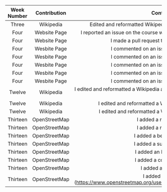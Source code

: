 | Week Number |Contribution |Contribution Type|
|:-------:|:-----------:|:----------------:|
| Three  | Wikipedia    | Edited and reformatted Wikipedia article about Social Welfare in Mexico |
| Four   | Website Page | I reported an issue on the course website that the format of a link was incorrect |
| Four   | Website Page | I made a pull request to add the missing midterm date | 
| Four   | Wesbite Page | I commented on an issue confirming that it was a bug |
| Four   | Wesbite Page | I commented on an issue confirming that it was a bug |
| Four   | Wesbite Page | I commented on an issue confirming that it was a bug |
| Four   | Wesbite Page | I commented on an issue confirming that it was a bug |
| Four   | Wesbite Page | I commented on an issue confirming that it was a bug |
| Twelve | Wikipedia | I edited and reformatted a Wikipedia article about Chinese documentary film director Feng Yan |
| Twelve | Wikipedia | I edited and reformatted a Wikipedia article about Jones College |
| Twelve | Wikipedia | I edited and reformatted a Wikipedia article about Conrad Leslie |
| Thirteen | OpenStreetMap | I added a restaurant to the map |
| Thirteen | OpenStreetMap | I added a restaurant to the map |
| Thirteen | OpenStreetMap | I added a beauty store to the map |
| Thirteen | OpenStreetMap | I added a supermarket to the map |
| Thirteen | OpenStreetMap | I added an NYU dorm to the map |
| Thirteen | OpenStreetMap | I added a coffee shop to the map |
| Thirteen | OpenStreetMap | I added a bakery to the map |
| Thirteen | OpenStreetMap | I added a bar to the [map] (https://www.openstreetmap.org/user/NatalieToto/history#map=6/39.758/-76.575) |

